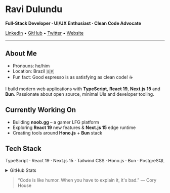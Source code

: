 # Ravi Dulundu

**Full-Stack Developer · UI/UX Enthusiast · Clean Code Advocate**

[LinkedIn](https://linkedin.com/in/ravidulundu) • [GitHub](https://github.com/ravidulundu) • [Twitter](https://twitter.com/ravidulundu) • [Website](https://ravidulundu.me)

---

## About Me

- Pronouns: he/him  
- Location: Brazil 🇧🇷  
- Fun fact: Good espresso is as satisfying as clean code! ☕

I build modern web applications with **TypeScript**, **React 19**, **Next.js 15** and **Bun**. Passionate about open source, minimal UIs and developer tooling.

## Currently Working On

- Building **noob.gg** – a gamer LFG platform  
- Exploring **React 19** new features & **Next.js 15** edge runtime  
- Creating tools around **Hono.js** + **Bun** stack  

## Tech Stack

TypeScript · React 19 · Next.js 15 · Tailwind CSS · Hono.js · Bun · PostgreSQL

<details>
  <summary>GitHub Stats</summary>

  <p align="center">
    <img src="https://github-readme-stats.vercel.app/api?username=ravidulundu&show_icons=true&theme=dark&hide_border=true" alt="GitHub Stats" />
    <img src="https://github-readme-stats.vercel.app/api/top-langs/?username=ravidulundu&layout=compact&theme=dark&hide_border=true" alt="Top Languages" />
  </p>
</details>

> “Code is like humor. When you have to explain it, it's bad.” — Cory House
